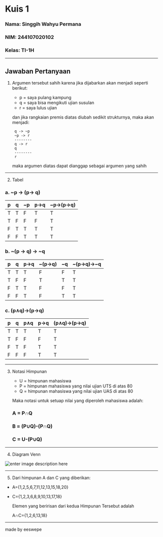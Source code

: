 # Kuis 1
### Nama: Singgih Wahyu Permana
### NIM: 244107020102
### Kelas: TI-1H
---
## Jawaban Pertanyaan
1. Argumen tersebut sahih karena jika dijabarkan akan menjadi seperti berikut:
	- p = saya pulang kampung
	- q = saya bisa mengikuti ujian susulan
	- r = saya lulus ujian
	
	dan jika rangkaian premis diatas diubah sedikit strukturnya, maka akan menjadi:
	
		
		q -> ~p
		~p -> r
		--------
		q -> r
		q
		--------
		r
	maka argumen diatas dapat dianggap sebagai argumen yang sahih
---
2. Tabel
### a. ~p -> (p-> q)
|p| q |~p|p->q|~p->(p->q)|
|--|--|--|--|--|
| T | T |F|T|T|
| T | F |F|F|T|
| F | T |T|T|T|
| F | F |T|T|T|

### b. ~(p -> q) -> ~q

|p| q |p->q|~(p->q)|~q|\~(p->q)->~q|
|--|--|--|--|--|--|
| T | T |T|F|F|T|
| T | F |F|T|T|T|
| F | T |T|F|F|T|
| F | F |T|F|T|T|

### c. (p∧q)→(p→q)
|p| q |p∧q|p->q|(p∧q)→(p→q)|
|--|--|--|--|--|
| T | T |T|T|T|
| T | F |F|F|T|
| F | T |F|T|T|
| F | F |F|T|T|

---
3. Notasi Himpunan
	- U = himpunan mahasiswa 
	- P = himpunan mahasiswa yang nilai ujian UTS di atas 80 
	- Q = himpunan mahasiswa yang nilai ujian UAS di atas 80

	Maka notasi untuk setuap nilai yang diperoleh mahasiswa adalah: 
	### A = P∩Q
	### B = (P∪Q)-(P∩Q)
	### C = U-(P∪Q)
---
4. Diagram Venn

![enter image description here](https://i.postimg.cc/7ZmfpJzj/Screenshot-from-2024-09-25-13-57-40.png)

---
5. Dari himpunan A dan C yang diberikan: 
-   A={1,2,5,6,7,11,12,13,15,18,20}
-   C={1,2,3,6,8,9,10,13,17,18}
	
	Elemen yang beririsan dari kedua Himpunan Tersebut adalah
	
	A∩C={1,2,6,13,18}
---

made by eeswepe